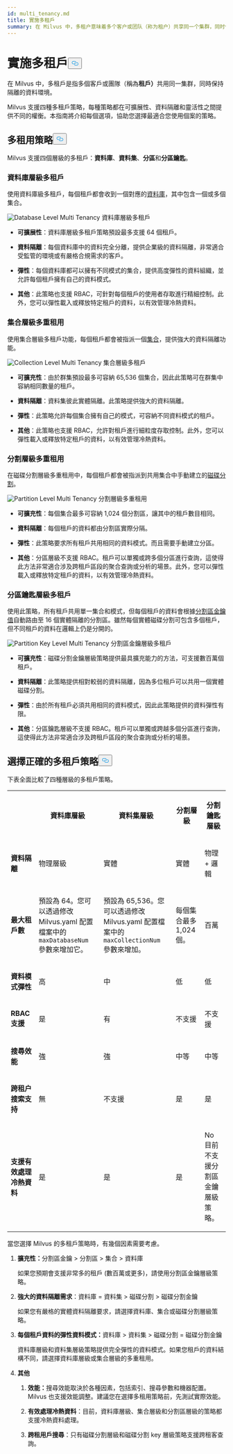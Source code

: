 ```yaml
---
id: multi_tenancy.md
title: 實施多租戶
summary: 在 Milvus 中，多租户意味着多个客户或团队（称为租户）共享同一个集群，同时保持隔离的数据环境。
---
```

<h1 id="Implement-Multi-tenancy" class="common-anchor-header">實施多租戶<button data-href="#Implement-Multi-tenancy" class="anchor-icon" translate="no">
      <svg translate="no"
        aria-hidden="true"
        focusable="false"
        height="20"
        version="1.1"
        viewBox="0 0 16 16"
        width="16"
      >
        <path
          fill="#0092E4"
          fill-rule="evenodd"
          d="M4 9h1v1H4c-1.5 0-3-1.69-3-3.5S2.55 3 4 3h4c1.45 0 3 1.69 3 3.5 0 1.41-.91 2.72-2 3.25V8.59c.58-.45 1-1.27 1-2.09C10 5.22 8.98 4 8 4H4c-.98 0-2 1.22-2 2.5S3 9 4 9zm9-3h-1v1h1c1 0 2 1.22 2 2.5S13.98 12 13 12H9c-.98 0-2-1.22-2-2.5 0-.83.42-1.64 1-2.09V6.25c-1.09.53-2 1.84-2 3.25C6 11.31 7.55 13 9 13h4c1.45 0 3-1.69 3-3.5S14.5 6 13 6z"
        ></path>
      </svg>
    </button></h1><p>在 Milvus 中，多租戶是指多個客戶或團隊（稱為<strong>租戶）</strong>共用同一集群，同時保持隔離的資料環境。</p>
<p>Milvus 支援四種多租戶策略，每種策略都在可擴展性、資料隔離和靈活性之間提供不同的權衡。本指南將介紹每個選項，協助您選擇最適合您使用個案的策略。</p>
<h2 id="Multi-tenancy-strategies" class="common-anchor-header">多租用策略<button data-href="#Multi-tenancy-strategies" class="anchor-icon" translate="no">
      <svg translate="no"
        aria-hidden="true"
        focusable="false"
        height="20"
        version="1.1"
        viewBox="0 0 16 16"
        width="16"
      >
        <path
          fill="#0092E4"
          fill-rule="evenodd"
          d="M4 9h1v1H4c-1.5 0-3-1.69-3-3.5S2.55 3 4 3h4c1.45 0 3 1.69 3 3.5 0 1.41-.91 2.72-2 3.25V8.59c.58-.45 1-1.27 1-2.09C10 5.22 8.98 4 8 4H4c-.98 0-2 1.22-2 2.5S3 9 4 9zm9-3h-1v1h1c1 0 2 1.22 2 2.5S13.98 12 13 12H9c-.98 0-2-1.22-2-2.5 0-.83.42-1.64 1-2.09V6.25c-1.09.53-2 1.84-2 3.25C6 11.31 7.55 13 9 13h4c1.45 0 3-1.69 3-3.5S14.5 6 13 6z"
        ></path>
      </svg>
    </button></h2><p>Milvus 支援四個層級的多租戶：<strong>資料庫</strong>、<strong>資料集</strong>、<strong>分區</strong>和<strong>分區鑰匙</strong>。</p>
<h3 id="Database-level-multi-tenancy" class="common-anchor-header">資料庫層級多租戶</h3><p>使用資料庫級多租戶，每個租戶都會收到一個對應的<a href="/docs/zh-hant/manage_databases.md">資料庫</a>，其中包含一個或多個集合。</p>
<p>
  
   <span class="img-wrapper"> <img translate="no" src="/docs/v2.5.x/assets/database-level-multi-tenancy.png" alt="Database Level Multi Tenancy" class="doc-image" id="database-level-multi-tenancy" />
   </span> <span class="img-wrapper"> <span>資料庫層級多租戶</span> </span></p>
<ul>
<li><p><strong>可擴展性</strong>：資料庫層級多租戶策略預設最多支援 64 個租戶。</p></li>
<li><p><strong>資料隔離</strong>：每個資料庫中的資料完全分離，提供企業級的資料隔離，非常適合受監管的環境或有嚴格合規需求的客戶。</p></li>
<li><p><strong>彈性</strong>：每個資料庫都可以擁有不同模式的集合，提供高度彈性的資料組織，並允許每個租戶擁有自己的資料模式。</p></li>
<li><p><strong>其他</strong>：此策略也支援 RBAC，可針對每個租戶的使用者存取進行精細控制。此外，您可以彈性載入或釋放特定租戶的資料，以有效管理冷熱資料。</p></li>
</ul>
<h3 id="Collection-level-multi-tenancy" class="common-anchor-header">集合層級多重租用</h3><p>使用集合層級多租戶功能，每個租戶都會被指派一個<a href="/docs/zh-hant/manage-collections.md">集合</a>，提供強大的資料隔離功能。</p>
<p>
  
   <span class="img-wrapper"> <img translate="no" src="/docs/v2.5.x/assets/collection-level-multi-tenancy.png" alt="Collection Level Multi Tenancy" class="doc-image" id="collection-level-multi-tenancy" />
   </span> <span class="img-wrapper"> <span>集合層級多租戶</span> </span></p>
<ul>
<li><p><strong>可擴充性</strong>：由於群集預設最多可容納 65,536 個集合，因此此策略可在群集中容納相同數量的租戶。</p></li>
<li><p><strong>資料隔離</strong>：資料集彼此實體隔離。此策略提供強大的資料隔離。</p></li>
<li><p><strong>彈性</strong>：此策略允許每個集合擁有自己的模式，可容納不同資料模式的租戶。</p></li>
<li><p><strong>其他</strong>：此策略也支援 RBAC，允許對租戶進行細粒度存取控制。此外，您可以彈性載入或釋放特定租戶的資料，以有效管理冷熱資料。</p></li>
</ul>
<h3 id="Partition-level-multi-tenancy" class="common-anchor-header">分割層級多重租用</h3><p>在磁碟分割層級多重租用中，每個租戶都會被指派到共用集合中手動建立的<a href="/docs/zh-hant/manage-partitions.md">磁碟分割</a>。</p>
<p>
  
   <span class="img-wrapper"> <img translate="no" src="/docs/v2.5.x/assets/partition-level-multi-tenancy.png" alt="Partition Level Multi Tenancy" class="doc-image" id="partition-level-multi-tenancy" />
   </span> <span class="img-wrapper"> <span>分割層級多重租用</span> </span></p>
<ul>
<li><p><strong>可擴充性</strong>：每個集合最多可容納 1,024 個分割區，讓其中的租戶數目相同。</p></li>
<li><p><strong>資料隔離</strong>：每個租戶的資料都由分割區實際分隔。</p></li>
<li><p><strong>彈性</strong>：此策略要求所有租戶共用相同的資料模式。而且需要手動建立分區。</p></li>
<li><p><strong>其他</strong>：分區層級不支援 RBAC。租戶可以單獨或跨多個分區進行查詢，這使得此方法非常適合涉及跨租戶區段的聚合查詢或分析的場景。此外，您可以彈性載入或釋放特定租戶的資料，以有效管理冷熱資料。</p></li>
</ul>
<h3 id="Partition-key-level-multi-tenancy" class="common-anchor-header">分區鑰匙層級多租戶</h3><p>使用此策略，所有租戶共用單一集合和模式，但每個租戶的資料會根據<a href="/docs/zh-hant/use-partition-key.md">分割區金鑰值</a>自動路由至 16 個實體隔離的分割區。雖然每個實體磁碟分割可包含多個租戶，但不同租戶的資料在邏輯上仍是分開的。</p>
<p>
  
   <span class="img-wrapper"> <img translate="no" src="/docs/v2.5.x/assets/partition-key-level-multi-tenancy.png" alt="Partition Key Level Multi Tenancy" class="doc-image" id="partition-key-level-multi-tenancy" />
   </span> <span class="img-wrapper"> <span>分割區金鑰層級多租戶</span> </span></p>
<ul>
<li><p><strong>可擴充性</strong>：磁碟分割金鑰層級策略提供最具擴充能力的方法，可支援數百萬個租戶。</p></li>
<li><p><strong>資料隔離</strong>：此策略提供相對較弱的資料隔離，因為多位租戶可以共用一個實體磁碟分割。</p></li>
<li><p><strong>彈性</strong>：由於所有租戶必須共用相同的資料模式，因此此策略提供的資料彈性有限。</p></li>
<li><p><strong>其他</strong>：分區鑰匙層級不支援 RBAC。租戶可以單獨或跨越多個分區進行查詢，這使得此方法非常適合涉及跨租戶區段的聚合查詢或分析的場景。</p></li>
</ul>
<h2 id="Choosing-the-right-multi-tenancy-strategy" class="common-anchor-header">選擇正確的多租戶策略<button data-href="#Choosing-the-right-multi-tenancy-strategy" class="anchor-icon" translate="no">
      <svg translate="no"
        aria-hidden="true"
        focusable="false"
        height="20"
        version="1.1"
        viewBox="0 0 16 16"
        width="16"
      >
        <path
          fill="#0092E4"
          fill-rule="evenodd"
          d="M4 9h1v1H4c-1.5 0-3-1.69-3-3.5S2.55 3 4 3h4c1.45 0 3 1.69 3 3.5 0 1.41-.91 2.72-2 3.25V8.59c.58-.45 1-1.27 1-2.09C10 5.22 8.98 4 8 4H4c-.98 0-2 1.22-2 2.5S3 9 4 9zm9-3h-1v1h1c1 0 2 1.22 2 2.5S13.98 12 13 12H9c-.98 0-2-1.22-2-2.5 0-.83.42-1.64 1-2.09V6.25c-1.09.53-2 1.84-2 3.25C6 11.31 7.55 13 9 13h4c1.45 0 3-1.69 3-3.5S14.5 6 13 6z"
        ></path>
      </svg>
    </button></h2><p>下表全面比較了四種層級的多租戶策略。</p>
<table>
   <tr>
     <th></th>
     <th><p><strong>資料庫層級</strong></p></th>
     <th><p><strong>資料集層級</strong></p></th>
     <th><p><strong>分割層級</strong></p></th>
     <th><p><strong>分割鑰匙層級</strong></p></th>
   </tr>
   <tr>
     <td><p><strong>資料隔離</strong></p></td>
     <td><p>物理層級</p></td>
     <td><p>實體</p></td>
     <td><p>實體</p></td>
     <td><p>物理 + 邏輯</p></td>
   </tr>
   <tr>
     <td><p><strong>最大租戶數</strong></p></td>
     <td><p>預設為 64。您可以透過修改 Milvus.yaml 配置檔案中的<code translate="no">maxDatabaseNum</code> 參數來增加它。 </p></td>
     <td><p>預設為 65,536。您可以透過修改 Milvus.yaml 配置檔案中的<code translate="no">maxCollectionNum</code> 參數來增加。</p></td>
     <td><p>每個集合最多 1,024 個。 </p></td>
     <td><p>百萬</p></td>
   </tr>
   <tr>
     <td><p><strong>資料模式彈性</strong></p></td>
     <td><p>高</p></td>
     <td><p>中</p></td>
     <td><p>低</p></td>
     <td><p>低</p></td>
   </tr>
   <tr>
     <td><p><strong>RBAC 支援</strong></p></td>
     <td><p>是</p></td>
     <td><p>有</p></td>
     <td><p>不支援</p></td>
     <td><p>不支援</p></td>
   </tr>
   <tr>
     <td><p><strong>搜尋效能</strong></p></td>
     <td><p>強</p></td>
     <td><p>強</p></td>
     <td><p>中等</p></td>
     <td><p>中等</p></td>
   </tr>
   <tr>
     <td><p><strong>跨租户搜索支持</strong></p></td>
     <td><p>無</p></td>
     <td><p>不支援</p></td>
     <td><p>是</p></td>
     <td><p>是</p></td>
   </tr>
   <tr>
     <td><p><strong>支援有效處理冷熱資料</strong></p></td>
     <td><p>是</p></td>
     <td><p>是</p></td>
     <td><p>是</p></td>
     <td><p>No 目前不支援分割區金鑰層級策略。</p></td>
   </tr>
</table>
<p>當您選擇 Milvus 的多租戶策略時，有幾個因素需要考慮。</p>
<ol>
<li><p><strong>擴充性：</strong>分割區金鑰 &gt; 分割區 &gt; 集合 &gt; 資料庫</p>
<p>如果您預期會支援非常多的租戶 (數百萬或更多)，請使用分割區金鑰層級策略。</p></li>
<li><p><strong>強大的資料隔離需求</strong>：資料庫 = 資料集 &gt; 磁碟分割 &gt; 磁碟分割金鑰</p>
<p>如果您有嚴格的實體資料隔離要求，請選擇資料庫、集合或磁碟分割層級策略。</p></li>
<li><p><strong>每個租戶資料的彈性資料模式：</strong>資料庫 &gt; 資料集 &gt; 磁碟分割 = 磁碟分割金鑰</p>
<p>資料庫層級和資料集層級策略提供完全彈性的資料模式。如果您租戶的資料結構不同，請選擇資料庫層級或集合層級的多重租用。</p></li>
<li><p><strong>其他</strong></p>
<ol>
<li><p><strong>效能：</strong>搜尋效能取決於各種因素，包括索引、搜尋參數和機器配置。Milvus 也支援效能調整。建議您在選擇多租用策略前，先測試實際效能。</p></li>
<li><p><strong>有效處理冷熱資料</strong>：目前，資料庫層級、集合層級和分割區層級的策略都支援冷熱資料處理。</p></li>
<li><p><strong>跨租用戶搜尋</strong>：只有磁碟分割層級和磁碟分割 key 層級策略支援跨租客查詢。</p></li>
</ol></li>
</ol>
